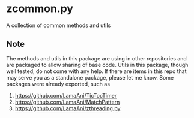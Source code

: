 # zcommon.py

A collection of common methods and utils

## Note

The methods and utils in this package are using in other repositories and are
packaged to allow sharing of base code. Utils in this package, though well tested,
do not come with any help. If there are items in this repo that may serve you as a
standalone package, please let me know. Some packages were already exported, such as

1. https://github.com/LamaAni/TicTocTimer
1. https://github.com/LamaAni/MatchPattern
1. https://github.com/LamaAni/zthreading.py
